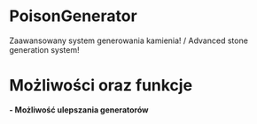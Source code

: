 # PoisonGenerator
Zaawansowany system generowania kamienia! / Advanced stone generation system! 

# Możliwości oraz funkcje

**- Możliwość ulepszania generatorów**
